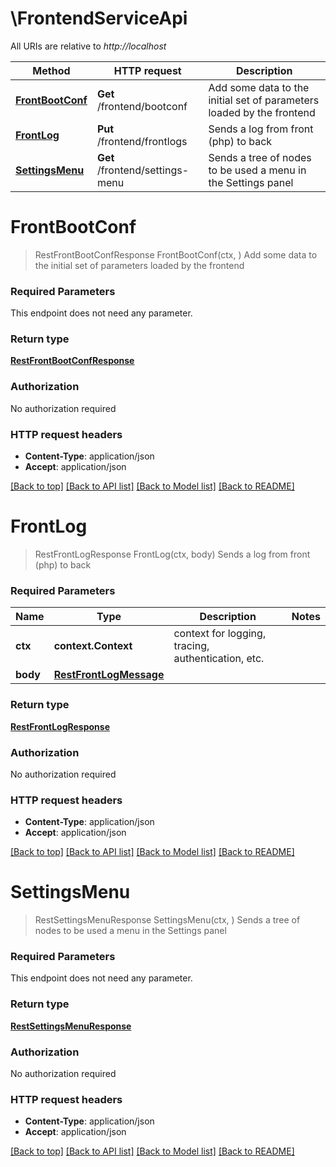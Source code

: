 # \FrontendServiceApi

All URIs are relative to *http://localhost*

Method | HTTP request | Description
------------- | ------------- | -------------
[**FrontBootConf**](FrontendServiceApi.md#FrontBootConf) | **Get** /frontend/bootconf | Add some data to the initial set of parameters loaded by the frontend
[**FrontLog**](FrontendServiceApi.md#FrontLog) | **Put** /frontend/frontlogs | Sends a log from front (php) to back
[**SettingsMenu**](FrontendServiceApi.md#SettingsMenu) | **Get** /frontend/settings-menu | Sends a tree of nodes to be used a menu in the Settings panel


# **FrontBootConf**
> RestFrontBootConfResponse FrontBootConf(ctx, )
Add some data to the initial set of parameters loaded by the frontend

### Required Parameters
This endpoint does not need any parameter.

### Return type

[**RestFrontBootConfResponse**](restFrontBootConfResponse.md)

### Authorization

No authorization required

### HTTP request headers

 - **Content-Type**: application/json
 - **Accept**: application/json

[[Back to top]](#) [[Back to API list]](../../README.md#documentation-for-api-endpoints) [[Back to Model list]](../../README.md#documentation-for-models) [[Back to README]](../../README.md)

# **FrontLog**
> RestFrontLogResponse FrontLog(ctx, body)
Sends a log from front (php) to back

### Required Parameters

Name | Type | Description  | Notes
------------- | ------------- | ------------- | -------------
 **ctx** | **context.Context** | context for logging, tracing, authentication, etc.
  **body** | [**RestFrontLogMessage**](RestFrontLogMessage.md)|  | 

### Return type

[**RestFrontLogResponse**](restFrontLogResponse.md)

### Authorization

No authorization required

### HTTP request headers

 - **Content-Type**: application/json
 - **Accept**: application/json

[[Back to top]](#) [[Back to API list]](../../README.md#documentation-for-api-endpoints) [[Back to Model list]](../../README.md#documentation-for-models) [[Back to README]](../../README.md)

# **SettingsMenu**
> RestSettingsMenuResponse SettingsMenu(ctx, )
Sends a tree of nodes to be used a menu in the Settings panel

### Required Parameters
This endpoint does not need any parameter.

### Return type

[**RestSettingsMenuResponse**](restSettingsMenuResponse.md)

### Authorization

No authorization required

### HTTP request headers

 - **Content-Type**: application/json
 - **Accept**: application/json

[[Back to top]](#) [[Back to API list]](../../README.md#documentation-for-api-endpoints) [[Back to Model list]](../../README.md#documentation-for-models) [[Back to README]](../../README.md)

